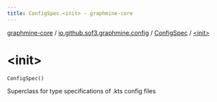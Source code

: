 ```yaml
---
title: ConfigSpec.<init> - graphmine-core
---
```


[graphmine-core](../../index.html) / [io.github.sof3.graphmine.config](../index.html) / [ConfigSpec](index.html) / [&lt;init&gt;](./-init-.html)

# &lt;init&gt;

`ConfigSpec()`

Superclass for type specifications of .kts config files

